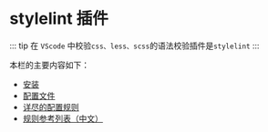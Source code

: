 # stylelint 插件

::: tip
在 `VScode` 中校验`css、less、scss`的语法校验插件是`stylelint`
:::

本栏的主要内容如下：

- [安装](./install.md)
- [配置文件](./options.md)
- [详尽的配置规则](./details-rules.md)
- [规则参考列表（中文）](./details-zh.md)